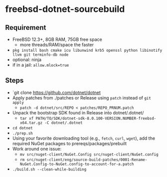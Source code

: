 # freebsd-dotnet-sourcebuild

## Requirement
- FreeBSD 12.3+, 8GB RAM, 75GB free space
  - more threads/RAM/space the faster
- `pkg install bash cmake icu libunwind krb5 openssl python libinotify llvm git terminfo-db node`
- optional: ninja
- if in a jail: `allow.mlock=true`

## Steps
- `git clone https://github.com/dotnet/dotnet
- Apply patches from ./patches or Release using `patch` instead of `git apply`
  - `patch -d dotnet/src/REPO < patches/REPO_PRNUM.patch`
- Unpack the bootstrap SDK found in Release into dotnet/.dotnet/
  - `tar xf PATH/TO/SDK/dotnet-sdk-8.0.100-VERSION.NUMBER-freebsd-x64.tar.gz -C dotnet/.dotnet`
- `cd dotnet`
- `./prep.sh`
- Using your favorite downloading tool (e.g., `fetch`, `curl`, `wget`), add the required NuGet packages to prereqs/packages/prebuilt
- Work around one issue:
  - `mv src/nuget-client/NuGet.Config src/nuget-client/NuGet.config`
  - `rm src/nuget-client/eng/source-build-patches/0001-Rename-NuGet.Config-to-NuGet.config-to-account-for-a.patch`
- `./build.sh --clean-while-building` 